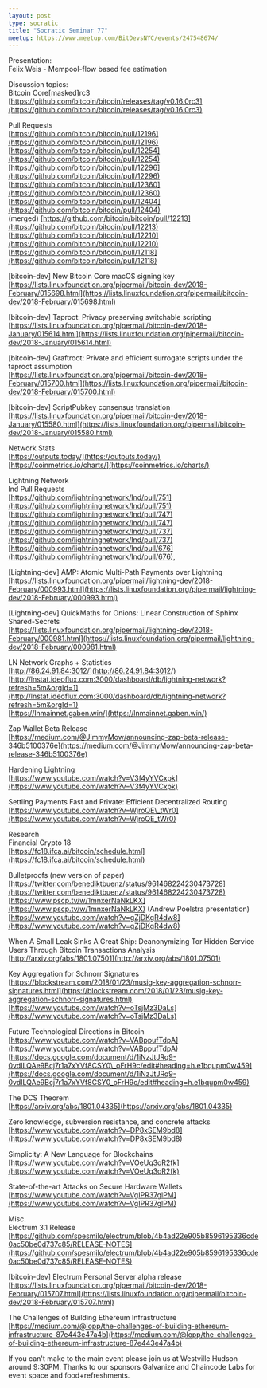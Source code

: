 ```yaml
---
layout: post
type: socratic
title: "Socratic Seminar 77"
meetup: https://www.meetup.com/BitDevsNYC/events/247548674/
---
```


Presentation:  
Felix Weis - Mempool-flow based fee estimation

Discussion topics:  
Bitcoin Core\[masked\]rc3  
[https://github.com/bitcoin/bitcoin/releases/tag/v0.16.0rc3](https://github.com/bitcoin/bitcoin/releases/tag/v0.16.0rc3)

Pull Requests  
[https://github.com/bitcoin/bitcoin/pull/12196](https://github.com/bitcoin/bitcoin/pull/12196)  
[https://github.com/bitcoin/bitcoin/pull/12254](https://github.com/bitcoin/bitcoin/pull/12254)  
[https://github.com/bitcoin/bitcoin/pull/12296](https://github.com/bitcoin/bitcoin/pull/12296)  
[https://github.com/bitcoin/bitcoin/pull/12360](https://github.com/bitcoin/bitcoin/pull/12360)  
[https://github.com/bitcoin/bitcoin/pull/12404](https://github.com/bitcoin/bitcoin/pull/12404)  
(merged) [https://github.com/bitcoin/bitcoin/pull/12213](https://github.com/bitcoin/bitcoin/pull/12213)  
[https://github.com/bitcoin/bitcoin/pull/12210](https://github.com/bitcoin/bitcoin/pull/12210)  
[https://github.com/bitcoin/bitcoin/pull/12118](https://github.com/bitcoin/bitcoin/pull/12118)

\[bitcoin-dev\] New Bitcoin Core macOS signing key  
[https://lists.linuxfoundation.org/pipermail/bitcoin-dev/2018-February/015698.html](https://lists.linuxfoundation.org/pipermail/bitcoin-dev/2018-February/015698.html)

\[bitcoin-dev\] Taproot: Privacy preserving switchable scripting  
[https://lists.linuxfoundation.org/pipermail/bitcoin-dev/2018-January/015614.html](https://lists.linuxfoundation.org/pipermail/bitcoin-dev/2018-January/015614.html)

\[bitcoin-dev\] Graftroot: Private and efficient surrogate scripts under the taproot assumption  
[https://lists.linuxfoundation.org/pipermail/bitcoin-dev/2018-February/015700.html](https://lists.linuxfoundation.org/pipermail/bitcoin-dev/2018-February/015700.html)

\[bitcoin-dev\] ScriptPubkey consensus translation  
[https://lists.linuxfoundation.org/pipermail/bitcoin-dev/2018-January/015580.html](https://lists.linuxfoundation.org/pipermail/bitcoin-dev/2018-January/015580.html)

Network Stats  
[https://outputs.today/](https://outputs.today/)  
[https://coinmetrics.io/charts/](https://coinmetrics.io/charts/)

Lightning Network  
lnd Pull Requests  
[https://github.com/lightningnetwork/lnd/pull/751](https://github.com/lightningnetwork/lnd/pull/751)  
[https://github.com/lightningnetwork/lnd/pull/747](https://github.com/lightningnetwork/lnd/pull/747)  
[https://github.com/lightningnetwork/lnd/pull/737](https://github.com/lightningnetwork/lnd/pull/737)  
[https://github.com/lightningnetwork/lnd/pull/676](https://github.com/lightningnetwork/lnd/pull/676),

\[Lightning-dev\] AMP: Atomic Multi-Path Payments over Lightning  
[https://lists.linuxfoundation.org/pipermail/lightning-dev/2018-February/000993.html](https://lists.linuxfoundation.org/pipermail/lightning-dev/2018-February/000993.html)

\[Lightning-dev\] QuickMaths for Onions: Linear Construction of Sphinx Shared-Secrets  
[https://lists.linuxfoundation.org/pipermail/lightning-dev/2018-February/000981.html](https://lists.linuxfoundation.org/pipermail/lightning-dev/2018-February/000981.html)

LN Network Graphs + Statistics  
[http://86.24.91.84:3012/](http://86.24.91.84:3012/)  
[http://lnstat.ideoflux.com:3000/dashboard/db/lightning-network?refresh=5m&orgId=1](http://lnstat.ideoflux.com:3000/dashboard/db/lightning-network?refresh=5m&orgId=1)  
[https://lnmainnet.gaben.win/](https://lnmainnet.gaben.win/)

Zap Wallet Beta Release  
[https://medium.com/@JimmyMow/announcing-zap-beta-release-346b5100376e](https://medium.com/@JimmyMow/announcing-zap-beta-release-346b5100376e)

Hardening Lightning  
[https://www.youtube.com/watch?v=V3f4yYVCxpk](https://www.youtube.com/watch?v=V3f4yYVCxpk)

Settling Payments Fast and Private: Efficient Decentralized Routing  
[https://www.youtube.com/watch?v=WjroQE\_tWr0](https://www.youtube.com/watch?v=WjroQE_tWr0)

Research  
Financial Crypto 18  
[https://fc18.ifca.ai/bitcoin/schedule.html](https://fc18.ifca.ai/bitcoin/schedule.html)

Bulletproofs (new version of paper)  
[https://twitter.com/benediktbuenz/status/961468224230473728](https://twitter.com/benediktbuenz/status/961468224230473728)  
[https://www.pscp.tv/w/1mnxerNaNkLKX](https://www.pscp.tv/w/1mnxerNaNkLKX) (Andrew Poelstra presentation)  
[https://www.youtube.com/watch?v=gZjDKgR4dw8](https://www.youtube.com/watch?v=gZjDKgR4dw8)

When A Small Leak Sinks A Great Ship: Deanonymizing Tor Hidden Service Users Through Bitcoin Transactions Analysis  
[http://arxiv.org/abs/1801.07501](http://arxiv.org/abs/1801.07501)

Key Aggregation for Schnorr Signatures  
[https://blockstream.com/2018/01/23/musig-key-aggregation-schnorr-signatures.html](https://blockstream.com/2018/01/23/musig-key-aggregation-schnorr-signatures.html)  
[https://www.youtube.com/watch?v=oTsjMz3DaLs](https://www.youtube.com/watch?v=oTsjMz3DaLs)

Future Technological Directions in Bitcoin  
[https://www.youtube.com/watch?v=VABppufTdpA](https://www.youtube.com/watch?v=VABppufTdpA)  
[https://docs.google.com/document/d/1iNzJtJRq9-0vdILQAe9Bcj7r1a7xYVf8CSY0\_oFrH9c/edit#heading=h.e1bqupm0w459](https://docs.google.com/document/d/1iNzJtJRq9-0vdILQAe9Bcj7r1a7xYVf8CSY0_oFrH9c/edit#heading=h.e1bqupm0w459)

The DCS Theorem  
[https://arxiv.org/abs/1801.04335](https://arxiv.org/abs/1801.04335)

Zero knowledge, subversion resistance, and concrete attacks  
[https://www.youtube.com/watch?v=DP8xSEM9bd8](https://www.youtube.com/watch?v=DP8xSEM9bd8)

Simplicity: A New Language for Blockchains  
[https://www.youtube.com/watch?v=VOeUq3oR2fk](https://www.youtube.com/watch?v=VOeUq3oR2fk)

State-of-the-art Attacks on Secure Hardware Wallets  
[https://www.youtube.com/watch?v=VgIPR37glPM](https://www.youtube.com/watch?v=VgIPR37glPM)

Misc.  
Electrum 3.1 Release  
[https://github.com/spesmilo/electrum/blob/4b4ad22e905b8596195336cde0ac50be0d737c85/RELEASE-NOTES](https://github.com/spesmilo/electrum/blob/4b4ad22e905b8596195336cde0ac50be0d737c85/RELEASE-NOTES)

\[bitcoin-dev\] Electrum Personal Server alpha release  
[https://lists.linuxfoundation.org/pipermail/bitcoin-dev/2018-February/015707.html](https://lists.linuxfoundation.org/pipermail/bitcoin-dev/2018-February/015707.html)

The Challenges of Building Ethereum Infrastructure  
[https://medium.com/@lopp/the-challenges-of-building-ethereum-infrastructure-87e443e47a4b](https://medium.com/@lopp/the-challenges-of-building-ethereum-infrastructure-87e443e47a4b)

If you can't make to the main event please join us at Westville Hudson around 9:30PM. Thanks to our sponsors Galvanize and Chaincode Labs for event space and food+refreshments.
